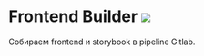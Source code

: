 
<h1>
    Frontend Builder
    <img src="https://img.shields.io/badge/8.7.0-green">
</h1> 

Собираем frontend и storybook в pipeline Gitlab.
